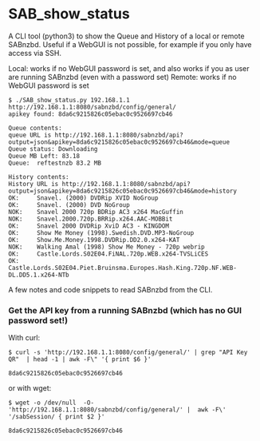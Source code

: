 # SAB_show_status

A CLI tool (python3) to show the Queue and History of a local or remote SABnzbd. Useful if a WebGUI is not possible, for example if you only have access via SSH.

Local: works if no WebGUI password is set, and also works if you as user are running SABnzbd (even with a password set)
Remote: works if no WebGUI password is set

```
$ ./SAB_show_status.py 192.168.1.1 
http://192.168.1.1:8080/sabnzbd/config/general/
apikey found: 8da6c9215826c05ebac0c9526697cb46

Queue contents:
queue URL is http://192.168.1.1:8080/sabnzbd/api?output=json&apikey=8da6c9215826c05ebac0c9526697cb46&mode=queue
Queue status: Downloading
Queue MB Left: 83.18
Queue:  reftestnzb 83.2 MB

History contents:
History URL is http://192.168.1.1:8080/sabnzbd/api?output=json&apikey=8da6c9215826c05ebac0c9526697cb46&mode=history
OK:     Snavel. (2000) DVDRip XVID NoGroup
OK:     Snavel. (2000) DVD NoGroup
NOK:    Snavel 2000 720p BDRip AC3 x264 MacGuffin
NOK:    Snavel.2000.720p.BRRip.x264.AAC-MOBBit
OK:     Snavel 2000 DVDRip XviD AC3 - KINGDOM
OK:     Show Me Money (1998).Swedish.DVD.MP3-NoGroup
OK:     Show.Me.Money.1998.DVDRip.DD2.0.x264-KAT
NOK:    Walking Amal (1998) Show Me Money - 720p webrip
OK:     Castle.Lords.S02E04.FiNAL.720p.WEB.x264-TVSLiCES
OK:     Castle.Lords.S02E04.Piet.Bruinsma.Europes.Hash.King.720p.NF.WEB-DL.DD5.1.x264-NTb
```

A few notes and code snippets to read SABnzbd from the CLI.


### Get the API key from a running SABnzbd (which has no GUI password set!)

With curl:
```
$ curl -s 'http://192.168.1.1:8080/config/general/' | grep "API Key QR"  | head -1 | awk -F\" '{ print $6 }'

8da6c9215826c05ebac0c9526697cb46
```

or with wget:

```
$ wget -o /dev/null  -O- 'http://192.168.1.1:8080/sabnzbd/config/general/' |  awk -F\' '/sabSession/ { print $2 }'

8da6c9215826c05ebac0c9526697cb46
```
